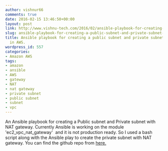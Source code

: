 ```yaml
---
author: vishnur66
comments: true
date: 2016-02-15 13:46:50+00:00
layout: post
link: http://www.vishnu-tech.com/2016/02/ansible-playbook-for-creating-a-public-subnet-and-private-subnet-with-nat-gateway-in-aws/
slug: ansible-playbook-for-creating-a-public-subnet-and-private-subnet-with-nat-gateway-in-aws
title: Ansible playbook for creating a public subnet and private subnet with NAT gateway
  in AWS.
wordpress_id: 557
categories:
- Amazon AWS
tags:
- amazon
- ansible
- AWS
- gateway
- NAT
- nat gateway
- private subnet
- public subnet
- subnet
- vpc
---
```


An Ansible playbook for creating a Public subnet and Private subnet with NAT gateway. Currently Ansible is working on the module 'ec2_vpc_nat_gateway'  and it is not production ready. So I used a bash script along with the Ansible play to create the private subnet with NAT gateway. You can find the github repo from [here.](https://github.com/vishnudxb/ansible-vpc-nat)


